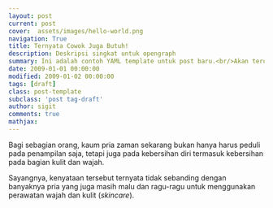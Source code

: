 ```yaml
---
layout: post
current: post
cover:  assets/images/hello-world.png
navigation: True
title: Ternyata Cowok Juga Butuh!
description: Deskripsi singkat untuk opengraph
summary: Ini adalah contoh YAML template untuk post baru.<br/>Akan terus diupdate tergantung kebutuhan dan versi terbaru.
date: 2009-01-01 00:00:00
modified: 2009-01-02 00:00:00
tags: [draft]
class: post-template
subclass: 'post tag-draft'
author: sigit
comments: true
mathjax:
---
```


Bagi sebagian orang, kaum pria zaman sekarang bukan hanya harus peduli pada penampilan saja, tetapi juga pada kebersihan diri termasuk kebersihan pada bagian kulit dan wajah.

Sayangnya, kenyataan tersebut ternyata tidak sebanding dengan banyaknya pria yang juga masih malu dan ragu-ragu untuk menggunakan perawatan wajah dan kulit (*skincare*).
